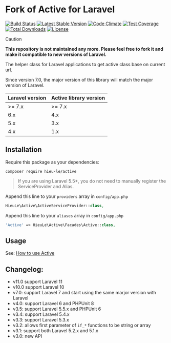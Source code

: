 Fork of Active for Laravel
======
[![Build Status](https://travis-ci.org/letrunghieu/active.png?branch=master)](https://travis-ci.org/letrunghieu/active)
[![Latest Stable Version](https://poser.pugx.org/hieu-le/active/v/stable.svg)](https://packagist.org/packages/hieu-le/active)
[![Code Climate](https://codeclimate.com/github/letrunghieu/active/badges/gpa.svg)](https://codeclimate.com/github/letrunghieu/active)
[![Test Coverage](https://codeclimate.com/github/letrunghieu/active/badges/coverage.svg)](https://codeclimate.com/github/letrunghieu/active/coverage)
[![Total Downloads](https://poser.pugx.org/hieu-le/active/downloads.svg)](https://packagist.org/packages/hieu-le/active)
[![License](https://poser.pugx.org/hieu-le/active/license.svg)](https://packagist.org/packages/hieu-le/active)

> [!CAUTION]
> **This repository is not maintained any more. Please feel free to fork it and make it compatible to new versions of Laravel.**

The helper class for Laravel applications to get active class base on current url.

Since version 7.0, the major version of this library will match the major version of Laravel.

| Laravel version | Active library version  |
| --------------- | ----------------------- |
| >= 7.x          | >= 7.x                  |
| 6.x             | 4.x                     |
| 5.x             | 3.x                     |
| 4.x             | 1.x                     |

## Installation

Require this package as your dependencies:

```
composer require hieu-le/active
```
> If you are using Laravel 5.5+, you do not need to manually register the ServiceProvider and Alias.

Append this line to your `providers` array in `config/app.php`

```php
HieuLe\Active\ActiveServiceProvider::class,
```

Append this line to your `aliases` array in `config/app.php`

```php
'Active' => HieuLe\Active\Facades\Active::class,
```

## Usage

See: [How to use Active](https://www.hieule.info/tag/laravel-active/)

## Changelog:

* v11.0 support Laravel 11
* v10.0 support Laravel 10
* v7.0: support Laravel 7 and start using the same marjor version with Laravel
* v4.0: support Laravel 6 and PHPUnit 8
* v3.5: support Laravel 5.5.x and PHPUnit 6
* v3.4: support Laravel 5.4.x
* v3.3: support Laravel 5.3.x
* v3.2: allows first parameter of `if_*` functions to be string or array
* v3.1: support both Laravel 5.2.x and 5.1.x
* v3.0: new API
